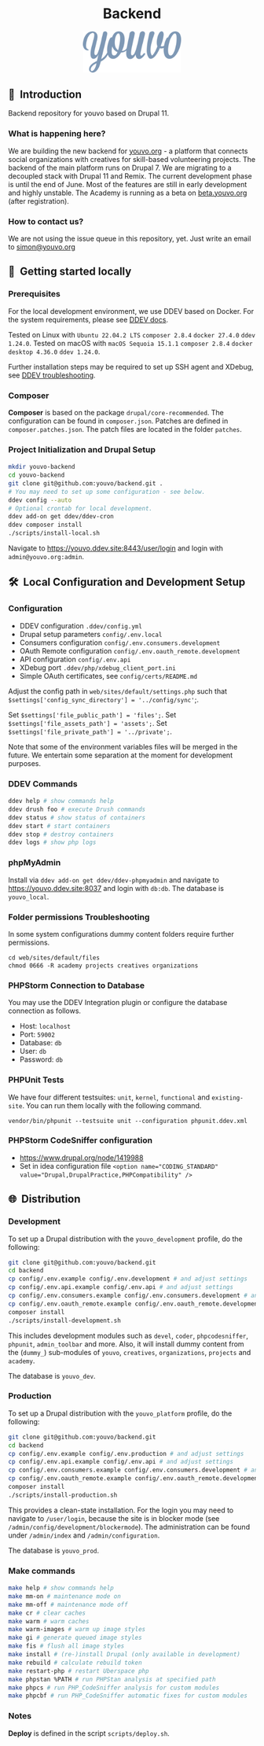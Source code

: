 <h1 align="center">Backend</h1>
<p align="center">
  <img width="200" src="/web/assets/logo.png" alt="youvo Logo">
</p>

## :wave: &nbsp;Introduction

Backend repository for youvo based on Drupal 11.

### What is happening here?

We are building the new backend for [youvo.org](https://www.youvo.org) - a platform that connects social organizations with creatives for skill-based volunteering projects. The backend of the main platform runs on Drupal 7. We are migrating to a decoupled stack with Drupal 11 and Remix. The current development phase is until the end of June. Most of the features are still in early development and highly unstable. The Academy is running as a beta on [beta.youvo.org](https://beta.youvo.org/academy) (after registration).

### How to contact us?

We are not using the issue queue in this repository, yet. Just write an email to simon@youvo.org

## :whale: &nbsp;Getting started locally

### Prerequisites

For the local development environment, we use DDEV based on Docker. For the system requirements, please see [DDEV docs](https://ddev.readthedocs.io/en/stable/).

Tested on Linux with `Ubuntu 22.04.2 LTS` `composer 2.8.4` `docker 27.4.0` `ddev 1.24.0`.
Tested on macOS with `macOS Sequoia 15.1.1` `composer 2.8.4` `docker desktop 4.36.0` `ddev 1.24.0`.

Further installation steps may be required to set up SSH agent and XDebug, see [DDEV troubleshooting](https://ddev.readthedocs.io/en/stable/users/troubleshooting/).

### Composer

**Composer** is based on the package `drupal/core-recommended`. The configuration can be found in `composer.json`. Patches are defined in `composer.patches.json`. The patch files are located in the folder `patches`.

### Project Initialization and Drupal Setup

```bash
mkdir youvo-backend
cd youvo-backend
git clone git@github.com:youvo/backend.git .
# You may need to set up some configuration - see below.
ddev config --auto
# Optional crontab for local development.
ddev add-on get ddev/ddev-cron
ddev composer install
./scripts/install-local.sh
```

Navigate to https://youvo.ddev.site:8443/user/login and login with `admin@youvo.org:admin`.

## :hammer_and_wrench: &nbsp;Local Configuration and Development Setup

### Configuration

- DDEV configuration `.ddev/config.yml`
- Drupal setup parameters `config/.env.local`
- Consumers configuration `config/.env.consumers.development`
- OAuth Remote configuration `config/.env.oauth_remote.development`
- API configuration `config/.env.api`
- XDebug port `.ddev/php/xdebug_client_port.ini`
- Simple OAuth certificates, see `config/certs/README.md`

Adjust the config path in `web/sites/default/settings.php` such that `$settings['config_sync_directory'] = '../config/sync'`;.

Set `$settings['file_public_path'] = 'files';`.
Set `$settings['file_assets_path'] = 'assets';`.
Set `$settings['file_private_path'] = '../private';`.

Note that some of the environment variables files will be merged in the future. We entertain some separation at the moment for development purposes.

### DDEV Commands

```bash
ddev help # show commands help
ddev drush foo # execute Drush commands
ddev status # show status of containers
ddev start # start containers
ddev stop # destroy containers
ddev logs # show php logs
```

### phpMyAdmin

Install via `ddev add-on get ddev/ddev-phpmyadmin` and navigate to https://youvo.ddev.site:8037 and login with `db:db`. The database is `youvo_local`.

### Folder permissions Troubleshooting

In some system configurations dummy content folders require further permissions.

```
cd web/sites/default/files
chmod 0666 -R academy projects creatives organizations
```

### PHPStorm Connection to Database

You may use the DDEV Integration plugin or configure the database connection as follows.

- Host: `localhost`
- Port: `59002`
- Database: `db`
- User: `db`
- Password: `db`

### PHPUnit Tests

We have four different testsuites: `unit`, `kernel`, `functional` and `existing-site`. You can run them locally with the following command.

```
vendor/bin/phpunit --testsuite unit --configuration phpunit.ddev.xml
```

### PHPStorm CodeSniffer configuration

* https://www.drupal.org/node/1419988
* Set in idea configuration file `<option name="CODING_STANDARD" value="Drupal,DrupalPractice,PHPCompatibility" />`

## :globe_with_meridians: &nbsp;Distribution

### Development

To set up a Drupal distribution with the `youvo_development` profile, do the following:

```bash
git clone git@github.com:youvo/backend.git
cd backend
cp config/.env.example config/.env.development # and adjust settings
cp config/.env.api.example config/.env.api # and adjust settings
cp config/.env.consumers.example config/.env.consumers.development # and adjust settings
cp config/.env.oauth_remote.example config/.env.oauth_remote.development # and adjust settings
composer install
./scripts/install-development.sh
```

This includes development modules such as `devel`, `coder`, `phpcodesniffer`, `phpunit`, `admin_toolbar` and more. Also, it will install dummy content from the (`dummy_`) sub-modules of `youvo`, `creatives`, `organizations`, `projects` and `academy`.

The database is `youvo_dev`.

### Production

To set up a Drupal distribution with the `youvo_platform` profile, do the following:

```bash
git clone git@github.com:youvo/backend.git
cd backend
cp config/.env.example config/.env.production # and adjust settings
cp config/.env.api.example config/.env.api # and adjust settings
cp config/.env.consumers.example config/.env.consumers.development # and adjust settings
cp config/.env.oauth_remote.example config/.env.oauth_remote.development # and adjust settings
composer install
./scripts/install-production.sh
```

This provides a clean-state installation. For the login you may need to navigate to `/user/login`, because the site is in blocker mode (see `/admin/config/development/blockermode`). The administration can be found under `/admin/index` and `/admin/configuration`.

The database is `youvo_prod`.

### Make commands

```bash
make help # show commands help
make mm-on # maintenance mode on
make mm-off # maintenance mode off
make cr # clear caches
make warm # warm caches
make warm-images # warm up image styles
make gi # generate queued image styles
make fis # flush all image styles
make install # (re-)install Drupal (only available in development)
make rebuild # calculate rebuild token
make restart-php # restart Uberspace php
make phpstan %PATH # run PHPStan analysis at specified path
make phpcs # run PHP_CodeSniffer analysis for custom modules
make phpcbf # run PHP_CodeSniffer automatic fixes for custom modules
```

### Notes

**Deploy** is defined in the script `scripts/deploy.sh`.
